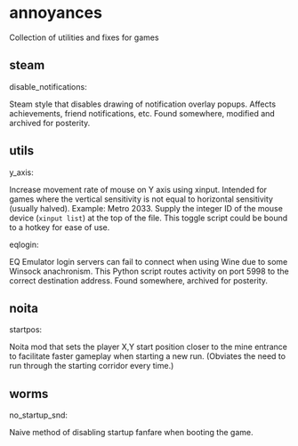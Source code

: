 # annoyances
Collection of utilities and fixes for games

## steam

disable_notifications:

Steam style that disables drawing of notification overlay popups. Affects achievements, friend notifications, etc. Found somewhere, modified and archived for posterity.

## utils

y_axis:

Increase movement rate of mouse on Y axis using xinput. Intended for games where the vertical sensitivity is not equal to horizontal sensitivity (usually halved). Example: Metro 2033. Supply the integer ID of the mouse device (`xinput list`) at the top of the file. This toggle script could be bound to a hotkey for ease of use.

eqlogin:

EQ Emulator login servers can fail to connect when using Wine due to some Winsock anachronism. This Python script routes activity on port 5998 to the correct destination address. Found somewhere, archived for posterity.

## noita

startpos:

Noita mod that sets the player X,Y start position closer to the mine entrance to facilitate faster gameplay when starting a new run. (Obviates the need to run through the starting corridor every time.)

## worms

no_startup_snd:

Naive method of disabling startup fanfare when booting the game.
